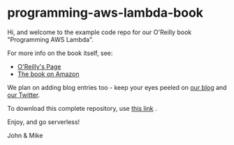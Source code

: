 # programming-aws-lambda-book

Hi, and welcome to the example code repo for our O'Reilly book "Programming AWS Lambda".

For more info on the book itself, see:

* [O'Reilly's Page](http://shop.oreilly.com/product/0636920178101.do)
* [The book on Amazon](https://www.amazon.com/Programming-AWS-Lambda-Serverless-Applications/dp/149204105X)

We plan on adding blog entries too - keep your eyes peeled on [our blog](https://blog.symphonia.io/) and [our Twitter](https://twitter.com/symphoniacloud).

To download this complete repository, use [this link](https://github.com/symphoniacloud/programming-aws-lambda-book/archive/master.zip) .

Enjoy, and go serverless!

John & Mike
